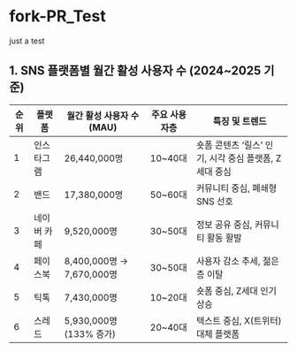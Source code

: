 # fork-PR_Test
just a test
    
## 1. SNS 플랫폼별 월간 활성 사용자 수 (2024~2025 기준)

| 순위 | 플랫폼       | 월간 활성 사용자 수 (MAU) | 주요 사용자층     | 특징 및 트렌드 |
|------|--------------|----------------------------|--------------------|----------------|
| 1    | 인스타그램   | 26,440,000명               | 10~40대            | 숏폼 콘텐츠 ‘릴스’ 인기, 시각 중심 플랫폼, Z세대 중심 |
| 2    | 밴드         | 17,380,000명               | 50~60대            | 커뮤니티 중심, 폐쇄형 SNS 선호 |
| 3    | 네이버 카페  | 9,520,000명                | 30~50대            | 정보 공유 중심, 커뮤니티 활동 활발 |
| 4    | 페이스북     | 8,400,000명 → 7,670,000명 | 30~50대            | 사용자 감소 추세, 젊은층 이탈 |
| 5    | 틱톡         | 7,430,000명                | 10~20대            | 숏폼 중심, Z세대 인기 상승 |
| 6    | 스레드       | 5,930,000명 (133% 증가)    | 20~40대            | 텍스트 중심, X(트위터) 대체 플랫폼 |